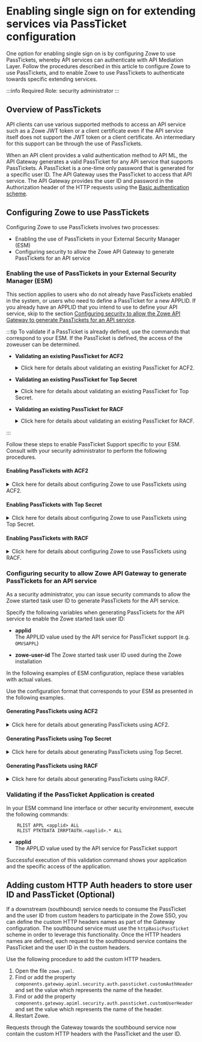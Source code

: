 # Enabling single sign on for extending services via PassTicket configuration

One option for enabling single sign on is by configuring Zowe to use PassTickets, whereby API services can authenticate with API Mediation Layer. Follow the procedures described in this article to configure Zowe to use PassTickets, and to enable Zowe to use PassTickets to authenticate towards specific extending services.

:::info Required Role: security administrator
:::

## Overview of PassTickets

API clients can use various supported methods to access an API service such as a Zowe JWT token or a client certificate even if the API service itself does not support the JWT token or a client certificate. An intermediary for this support can be through the use of PassTickets.

When an API client provides a valid authentication method to API ML, the API Gateway generates a valid PassTicket for any API service that supports PassTickets. A PassTicket is a one-time only password that is generated for a specific user ID.
The API Gateway uses the PassTicket to access that API service.
The API Gateway provides the user ID and password in the Authorization header of the HTTP requests using the
[Basic authentication scheme](https://developer.mozilla.org/en-US/docs/Web/HTTP/Authentication#Basic_authentication_scheme).

## Configuring Zowe to use PassTickets

Configuring Zowe to use PassTickets involves two processes:

- Enabling the use of PassTickets in your External Security Manager (ESM)
- Configuring security to allow the Zowe API Gateway to generate PassTickets for an API service

### Enabling the use of PassTickets in your External Security Manager (ESM)

This section applies to users who do not already have PassTickets enabled in the system, or users who need to define a PassTicket for a new APPLID. If you already have an APPLID that you intend to use to define your API service, skip to the section [Configuring security to allow the Zowe API Gateway to generate PassTickets for an API service](#configuring-security-to-allow-zowe-api-gateway-to-generate-passtickets-for-an-api-service).

:::tip
To validate if a PassTicket is already defined, use the commands that correspond to your ESM. If the PassTicket is defined, the access of the zoweuser can be determined.

- **Validating an existing PassTicket for ACF2**

    <details>
      <summary>
        Click here for details about validating an existing PassTicket for ACF2.
      </summary>

    In your ESM command line interface or other security environment, execute the following commands:

    ```acf2
        SET RESOURCE(SAF)
        LIST LIKE(-)

        SET RESOURCE(SAF)
        LIST LIKE(<applid>-)

        SET PROFILE(PTKTDATA) DIVISION(SSIGNON)
        LIST LIKE(<applid>-)

        SET RESOURCE(PTK)
        LIST LIKE(IRRPTAUTH-)
    ```

    - **`-`**  
        A wildcard symbol that lists all resources

    - **`<applid>-`**  
        Lists everything related to specified applid in a resource (in this case, SAF), or specified in a profile (in this case, PTKTDATA)

    </details>

- **Validating an existing PassTicket for Top Secret**

    <details>
      <summary>
        Click here for details about validating an existing PassTicket for Top Secret.
      </summary>

    In your ESM command line interface or other security environment, execute the following commands:

    ```tss
        TSS WHOHAS APPL(<applid>)
        TSS WHOHAS PTKTDATA(<applid>)
        TSS WHOHAS PTKTDATA(IRRPTAUTH.<applid>.)
    ```

    - **`.`**  
        A wildcard symbol that lists all resources

    - **`IRRPTAUTH.<applid>.`**  
        Returns everything about the specified applid for IRRPTAUTH

    </details>

- **Validating an existing PassTicket for RACF**

    <details>
      <summary>
        Click here for details about validating an existing PassTicket for RACF.
      </summary>

    In your ESM command line interface or other security environment, execute the following commands:

    ```racf
        RLIST APPL * ALL 
        RLIST APPL <applid> ALL  
        RLIST PTKTDATA <applid> SSIGNON ALL
        RLIST PTKTDATA IRRPTAUTH.<applid>.* ALL
    ```

    Ensure that you validate PKTDATA access for APPL.

    - **`*`**  
        A wildcard symbol that resturns all resources

    - **`RLIST PTKTDATA <applid> SSIGNON ALL`**  
        Validates all applid for PTKDATA class

    - **`RLIST PTKTDATA IRRPTAUTH.<applid>.* ALL`**  
        Validates all applid permissions for PTKDATA class

    </details>

:::

Follow these steps to enable PassTicket Support specific to your ESM. Consult with your security administrator to perform the following procedures.

#### Enabling PassTickets with ACF2

<details>
  <summary>
    Click here for details about configuring Zowe to use PassTickets using ACF2.
  </summary>

1. In your ESM command line interface or other security environment, define the application session key by entering the following commands, if the session key is not already defined.

    ```acf2
        SET PROFILE(PTKTDATA) DIV(SSIGNON)
        INSERT <applid> SSKEY(<key-description>) MULT-USE
        F ACF2,REBUILD(PTK),CLASS(P)
    ```

   - **applid**  
   Specifies the application ID used for PassTicket validation to authenticate connections to the server.

   - **key-description**  
    Specifies the secured sign-on hexadecimal application key of 16 hexadecimal digits (8-byte or 64-bit key). Each application key must be the same on all systems in the configuration and the values must be kept secret and secured.

2. Complete the PassTicket setup by entering the following commands:

    ```acf2
        F ACF2,REBUILD(PTK),CLASS(P)
    ```

    The PassTicket record is now active in the system.

3. Enable the started task user ID to generate PassTickets for the application by entering commands similar to the following:

    ```acf2
        SET RESOURCE(PTK) 
        RECKEY IRRPTAUTH ADD(applid.userid UID(<userid>) SERVICE(UPDATE,READ) ALLOW)
    ```

   - `<userid>`  
   Specifies the Zowe server user ID

You configured Zowe to use PassTickets using ACF2.

</details>

#### Enabling PassTickets with Top Secret

<details>
  <summary>
    Click here for details about configuring Zowe to use PassTickets using Top Secret.
  </summary>

Before you begin this procedure, verify that the `PTKTDATA` class and ownership for the PassTicket resource (`IRRPTAUT`) have not already been defined.

1. Update the resource descriptor table (RDT) to define the `PTKTDATA` class by entering the following commands:

    :::note
    The PTKTDATA resource is not a predefined class.
    :::

    ```tss
        TSS ADDTO(RDT) RESCLASS(PTKTDATA) RESCODE(n) ACLST(ALL,READ,UPDATE) MAXLEN(37) 
    ```

    The PTKTDATA resource is added to the RDT.

    :::note
    Include `RESCODE(n)` in the range of 101 to 13F to make `PTKTDATA` a prefixed resource class.
    :::

2. Assign ownership for the PassTicket resource (`IRRPTAUT`). Execute the following commands:

    ```tss
        TSS ADDTO(department) PTKTDATA(IRRPTAUT) 
    ```

3. Define PassTicket for application ID _applid_ without replay protection:

    ```tss
        TSS ADDTO(NDT) PSTKAPPL(<applid>) SESSKEY(<key-description>) SIGNMULTI
    ```

- **applid**  
Specifies the application ID used for PassTicket validation to authenticate connections to the server.

- **key-description**
 Specifies the secured sign-on hexadecimal application key of 16 hexadecimal digits (8-byte or 64-bit key). Each application key must be the same on all systems in the configuration and the values must be kept secret and secured.

4. Permit access to the PassTicket resource defined in the previous step for the LDAP Server by executing the following command:

    ```tss
        TSS PERMIT(<stc-userid>) PTKTDATA(IRRPTAUTH.applid) ACCESS(UPDATE)
    ```

- **stc-userid**  
Specifies the ACID that you created when you created LDAP Server started task User IDs. The parameter is "CALDAP" by default.

You configured Zowe to use PassTickets using Top Secret.

</details>

#### Enabling PassTickets with RACF

<details>
  <summary>
    Click here for details about configuring Zowe to use PassTickets using RACF.
  </summary>

1. Activate the `PTKTDATA` class, which encompasses all profiles containing PassTicket information.

    In your ESM command line interface or other security environment, execute the following command:

    ```racf
        SETROPTS CLASSACT(PTKTDATA) RACLIST(PTKTDATA)
    ```

2. Specify the application ID requiring access through PassTicket for the ZOWE server with the following commands:

    ```racf
        RDEFINE APPL <applid> UACC(READ)
        SETROPTS CLASSACT(APPL)
        SETROPTS GENERIC(PTKTDATA)
    ```

- ***applid**  
A one to 8 character name designated for the application.

:::note
This name is usually provided by the site security administrator.
:::

3. Define the profile for the application with the following command:

    ```racf
        RDEFINE PTKTDATA  <applid> UACC(NONE) APPLDATA('NO REPLAY PROTECTION') SSIGNON(KEYMASKED(<key-description>))
    ```

- **key-description**  
 Specifies the secured sign-on hexadecimal application key of 16 hexadecimal digits (8-byte or 64-bit key). Each application key must be the same on all systems in the configuration and the values must be kept secret and secured.

Replace `key-description` with the application name defined previously.

:::caution Important
PassTickets for the API service must have the replay protection switched off. This links a secured sign-on application key with the application.
:::

4. Allow the application ID (_applid_) to use PassTickets:

    ```racf
        PERMIT IRRPTAUTH.applid.* CLASS(PTKTDATA) ACCESS(UPDATE) ID(userid)
    ```

- **userid**  
Specifies the value of the LDAP Server started task.

5. Refresh the RACF PTKTDATA definition with the new profile:

    ```racf
        SETROPTS RACLIST(PTKTDATA) REFRESH
    ```

You configured Zowe to use PassTickets using RACF.

</details>

### Configuring security to allow Zowe API Gateway to generate PassTickets for an API service

As a security administrator, you can issue security commands to allow the Zowe started task user ID to generate PassTickets for the API service.

Specify the following variables when generating PassTickets for the API service to enable the Zowe started task user ID:

- **applid**  
The APPLID value used by the API service for PassTicket support (e.g. `OMVSAPPL`)

- **zowe-user-id**
The Zowe started task user ID used during the Zowe installation

In the following examples of ESM configuration, replace these variables with actual values.

Use the configuration format that corresponds to your ESM as presented in the following examples.

#### Generating PassTickets using ACF2

<details>
  <summary>
    Click here for details about generating PassTickets using ACF2.
  </summary>

Grant the Zowe started task user ID permission to generate PassTickets for users of the API service.

**Example:**

```acf
    ACF
    SET RESOURCE(PTK)
    RECKEY IRRPTAUTH ADD(<applid>.- UID(<zowe-user-id>) SERVICE(UPDATE,READ) ALLOW)
    F ACF2,REBUILD(PTK),CLASS(P)
    END
```

</details>

#### Generating PassTickets using Top Secret

<details>
  <summary>
    Click here for details about generating PassTickets using Top Secret.
  </summary>

Grant the Zowe started task user ID permission to generate PassTickets for users of the API service.

**Example:**

```tss
    TSS PERMIT(<zowe-user-id>) PTKTDATA(IRRPTAUTH.<applid>.) ACCESS(READ,UPDATE)
    TSS REFRESH
```

</details>

#### Generating PassTickets using RACF

<details>
  <summary>
    Click here for details about generating PassTickets using RACF.
  </summary>

Grant the Zowe started task user ID permission to generate PassTickets for users of the API service.

**Example:**

```racf
    PERMIT IRRPTAUTH.<applid>.* CL(PTKTDATA) ID(<zowe-user-id>) ACCESS(UPDATE)
    SETROPTS RACLIST(PTKTDATA) REFRESH
```

</details>

### Validating if the PassTicket Application is created

In your ESM command line interface or other security environment, execute the following commands:

```racf
    RLIST APPL <applid> ALL
    RLIST PTKTDATA IRRPTAUTH.<applid>.* ALL
```

- **applid**  
The APPLID value used by the API service for PassTicket support

Successful execution of this validation command shows your application and the specific access of the application.

## Adding custom HTTP Auth headers to store user ID and PassTicket (Optional)

If a downstream (southbound) service needs to consume the PassTicket and the user ID from custom headers to participate in the Zowe SSO, you can define the custom HTTP headers names as part of the Gateway configuration.
The southbound service must use the `httpBasicPassTicket` scheme in order to leverage this functionality. Once the HTTP headers names are defined, each request to the southbound service contains the PassTicket and the user ID in the custom headers.

Use the following procedure to add the custom HTTP headers.

1. Open the file `zowe.yaml`.
2. Find or add the property `components.gateway.apiml.security.auth.passticket.customAuthHeader` and set the value which represents the name of the header.
3. Find or add the property `components.gateway.apiml.security.auth.passticket.customUserHeader` and set the value which represents the name of the header.
4. Restart Zowe.

Requests through the Gateway towards the southbound service now contain the custom HTTP headers with the PassTicket and the user ID.
